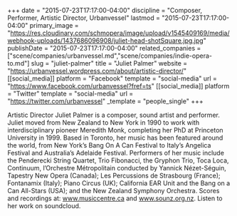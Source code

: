 +++
date = "2015-07-23T17:17:00-04:00"
discipline = "Composer, Performer, Artistic Director, Urbanvessel"
lastmod = "2015-07-23T17:17:00-04:00"
primary_image = "https://res.cloudinary.com/schmopera/image/upload/v1545409169/media/webhook-uploads/1437686096908/juliet-head-shotSquare.jpg.jpg"
publishDate = "2015-07-23T17:17:00-04:00"
related_companies = ["scene/companies/urbanvessel.md","scene/companies/indie-opera-to.md"]
slug = "juliet-palmer"
title = "Juliet Palmer"
website = "https://urbanvessel.wordpress.com/about/artistic-director/"
[[social_media]]
platform = "Facebook"
template = "social-media"
url = "https://www.facebook.com/urbanvessel?fref=ts"
[[social_media]]
platform = "Twitter"
template = "social-media"
url = "https://twitter.com/urbanvessel"
_template = "people_single"
+++

Artistic Director Juliet Palmer is a composer, sound artist and performer. Juliet moved from New Zealand to New York in 1990 to work with interdisciplinary pioneer Meredith Monk, completing her PhD at Princeton University in 1999. Based in Toronto, her music has been featured around the world, from New York’s Bang On A Can Festival to Italy’s Angelica Festival and Australia’s Adelaide Festival. Performers of her music include the Penderecki String Quartet, Trio Fibonacci, the Gryphon Trio, Toca Loca, Continuum, l’Orchestre Métropolitain conducted by Yannick Nézet-Séguin, Tapestry New Opera (Canada); Les Percussions de Strasbourg (France); Fontanamix (Italy); Piano Circus (UK); California EAR Unit and the Bang on a Can All-Stars (USA); and the New Zealand Symphony Orchestra. Scores and recordings at: www.musiccentre.ca and www.sounz.org.nz. Listen to her work on soundcloud.

